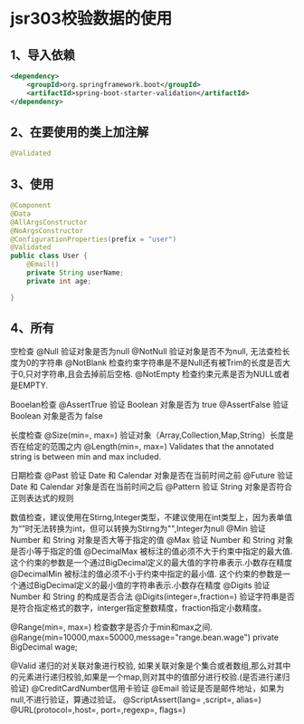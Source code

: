 # jsr303校验数据的使用

## 1、导入依赖

```xml
<dependency>
    <groupId>org.springframework.boot</groupId>
    <artifactId>spring-boot-starter-validation</artifactId>
</dependency>
```

## 2、在要使用的类上加注解

```java
@Validated
```

## 3、使用

```java
@Component
@Data
@AllArgsConstructor
@NoArgsConstructor
@ConfigurationProperties(prefix = "user")
@Validated
public class User {
    @Email()
    private String userName;
    private int age;

}
```

## 4、所有

空检查 @Null 验证对象是否为null @NotNull 验证对象是否不为null, 无法查检长度为0的字符串 @NotBlank 检查约束字符串是不是Null还有被Trim的长度是否大于0,只对字符串,且会去掉前后空格.
@NotEmpty 检查约束元素是否为NULL或者是EMPTY.

Booelan检查 @AssertTrue 验证 Boolean 对象是否为 true @AssertFalse 验证 Boolean 对象是否为 false

长度检查 @Size(min=, max=) 验证对象（Array,Collection,Map,String）长度是否在给定的范围之内 @Length(min=, max=) Validates that the annotated
string is between min and max included.

日期检查 @Past 验证 Date 和 Calendar 对象是否在当前时间之前 @Future 验证 Date 和 Calendar 对象是否在当前时间之后 @Pattern 验证 String 对象是否符合正则表达式的规则

数值检查，建议使用在Stirng,Integer类型，不建议使用在int类型上，因为表单值为“”时无法转换为int，但可以转换为Stirng为"",Integer为null @Min 验证 Number 和 String
对象是否大等于指定的值 @Max 验证 Number 和 String 对象是否小等于指定的值 @DecimalMax 被标注的值必须不大于约束中指定的最大值.
这个约束的参数是一个通过BigDecimal定义的最大值的字符串表示.小数存在精度 @DecimalMin 被标注的值必须不小于约束中指定的最小值. 这个约束的参数是一个通过BigDecimal定义的最小值的字符串表示.小数存在精度
@Digits 验证 Number 和 String 的构成是否合法 @Digits(integer=,fraction=) 验证字符串是否是符合指定格式的数字，interger指定整数精度，fraction指定小数精度。

@Range(min=, max=) 检查数字是否介于min和max之间. @Range(min=10000,max=50000,message="range.bean.wage")
private BigDecimal wage;

@Valid 递归的对关联对象进行校验, 如果关联对象是个集合或者数组,那么对其中的元素进行递归校验,如果是一个map,则对其中的值部分进行校验.(是否进行递归验证)
@CreditCardNumber信用卡验证 @Email 验证是否是邮件地址，如果为null,不进行验证，算通过验证。 @ScriptAssert(lang= ,script=, alias=)
@URL(protocol=,host=, port=,regexp=, flags=)